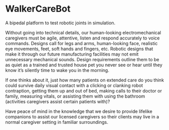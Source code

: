 # WalkerCareBot
A bipedal platform to test robotic joints in simulation.

Without going into technical details, our human-looking electromechanical caregivers must be agile, attentive, listen and respond accurately to voice commands.  Designs call for legs and arms, human-looking face, realistic eye movements, feet, soft hands and fingers, etc.  Robotic designs that make it through our future manufacturing facilities may not emit unnecessary mechanical sounds.  Design requirements outline them to be as quiet as a trained and trusted house pet you never see or hear until they know it’s silently time to wake you in the morning.

If one thinks about it, just how many patients on extended care do you think could survive daily visual contact with a  clicking or clanking robot contraption, getting them up and out of bed, making calls to their doctor or family, measuring vitals, or assisting them with using the bathroom (activities caregivers assist certain patients with)?

Have peace of mind in the knowledge that we desire to provide lifelike companions to assist our licensed caregivers so their clients may live in a normal caregiver setting in familiar surroundings.
